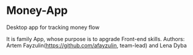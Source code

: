 # Money-App
Desktop app for tracking money flow

It is family App, whose purpose is to apgrade Front-end skills.
Authors: Artem Fayzulin(https://github.com/afayzulin, team-lead) and Lena Dyba 
